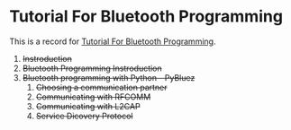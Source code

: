 # Tutorial For Bluetooth Programming

This is a record for [Tutorial For Bluetooth Programming](http://people.csail.mit.edu/albert/bluez-intro/index.html).


1. ~~Instroduction~~
2. ~~Bluetooth Programming Instroduction~~
3. ~~Bluetooth programming with Python - PyBluez~~
    1. ~~Choosing a communication partner~~
    2. ~~Communicating with RFCOMM~~
    3. ~~Communicating with L2CAP~~
    4. ~~Service Dicovery Protocol~~
